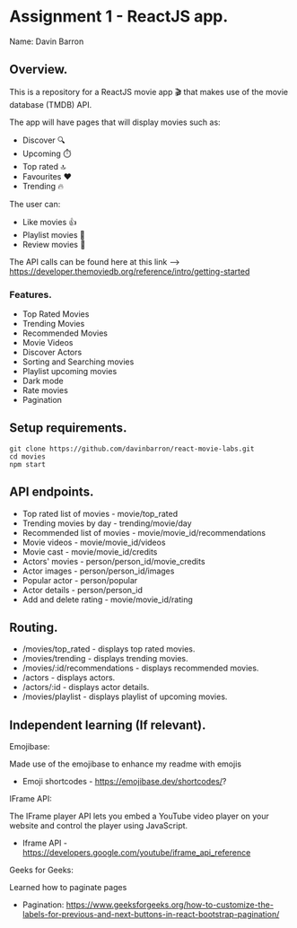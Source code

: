 # Assignment 1 - ReactJS app.

Name: Davin Barron

## Overview.

This is a repository for a ReactJS movie app :clapper: that makes use of the movie database (TMDB) API. 

The app will have pages that will display movies such as: 
 - Discover :mag:
 - Upcoming :stopwatch:
 - Top rated :top:
 - Favourites :heart:
 - Trending :fire:

The user can:
 - Like movies :thumbsup:
 - Playlist movies :open_file_folder:
 - Review movies :memo:
 
The API calls can be found here at this link --> https://developer.themoviedb.org/reference/intro/getting-started

### Features.

+ Top Rated Movies
+ Trending Movies
+ Recommended Movies
+ Movie Videos
+ Discover Actors
+ Sorting and Searching movies
+ Playlist upcoming movies
+ Dark mode
+ Rate movies
+ Pagination

## Setup requirements.

```
git clone https://github.com/davinbarron/react-movie-labs.git
cd movies
npm start
```

## API endpoints.

+ Top rated list of movies - movie/top_rated
+ Trending movies by day - trending/movie/day
+ Recommended list of movies - movie/movie_id/recommendations
+ Movie videos - movie/movie_id/videos
+ Movie cast - movie/movie_id/credits
+ Actors' movies - person/person_id/movie_credits
+ Actor images - person/person_id/images
+ Popular actor - person/popular
+ Actor details - person/person_id
+ Add and delete rating - movie/movie_id/rating

## Routing.

+ /movies/top_rated - displays top rated movies.
+ /movies/trending - displays trending movies.
+ /movies/:id/recommendations - displays recommended movies.
+ /actors - displays actors.
+ /actors/:id - displays actor details.
+ /movies/playlist - displays playlist of upcoming movies.

## Independent learning (If relevant).

Emojibase:

Made use of the emojibase to enhance my readme with emojis

+ Emoji shortcodes - https://emojibase.dev/shortcodes/?

IFrame API:

The IFrame player API lets you embed a YouTube video player on your website and control the player using JavaScript.

+ Iframe API - https://developers.google.com/youtube/iframe_api_reference

Geeks for Geeks:

Learned how to paginate pages

+ Pagination: https://www.geeksforgeeks.org/how-to-customize-the-labels-for-previous-and-next-buttons-in-react-bootstrap-pagination/
